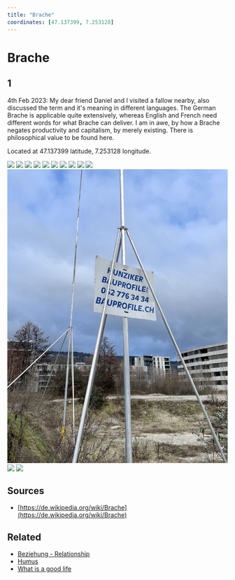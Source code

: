 ```yaml
---
title: "Brache"
coordinates: [47.137399, 7.253128]
---
```

# Brache

## 1
4th Feb 2023: My dear friend Daniel and I visited a fallow nearby, also discussed the term and it's meaning in different languages. The German Brache is applicable quite extensively, whereas English and French need different words for what Brache can deliver. I am in awe, by how a Brache negates productivity and capitalism, by merely existing. There is philosophical value to be found here.

Located at 47.137399 latitude, 7.253128 longitude.

![](files/brache/1/20230204_102035_0420.jpeg)
![](files/brache/1/20230204_102146_2060.jpeg)
![](files/brache/1/20230204_102256_9500.jpeg)
![](files/brache/1/20230204_102400_9190.jpeg)
![](files/brache/1/20230204_102428_8960.jpeg)
![](files/brache/1/20230204_102532_1930.jpeg)
![](files/brache/1/20230204_102623_7940.jpeg)
![](files/brache/1/20230204_102643_4860.jpeg)
![](files/brache/1/20230204_102859_2380.jpeg)
![](files/brache/1/20230204_102926_2000.jpeg)
![](files/brache/1/20230204_103021_6390.jpeg)
![](files/brache/1/20230204_103031_3870.jpeg)
![](files/brache/1/20230204_103040_0930.jpeg)

## Sources 
- [https://de.wikipedia.org/wiki/Brache](https://de.wikipedia.org/wiki/Brache)

## Related
- [Beziehung - Relationship](notes/Beziehung%20-%20Relationship.md)
- [Humus](notes/Humus.md)
- [What is a good life](notes/What%20is%20a%20good%20life.md)
